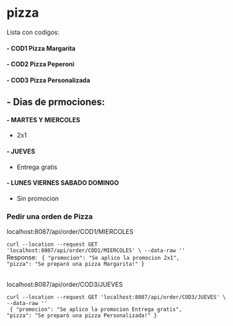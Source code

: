 # pizza
Lista con codigos:
#### - COD1 Pizza Margarita
#### - COD2 Pizza Peperoni
#### - COD3 Pizza Personalizada

## - Dias de prmociones:
#### - MARTES Y MIERCOLES 
* 2x1
#### - JUEVES             
* Entrega gratis
#### - LUNES VIERNES SABADO DOMINGO
 * Sin promocion
  
### Pedir una orden de Pizza

localhost:8087/api/order/COD1/MIERCOLES

`curl --location --request GET 'localhost:8087/api/order/COD1/MIERCOLES' \
--data-raw ''`
<br>
Response:
<code>
{
    "promocion": "Se aplico la promocion 2x1",
    "pizza": "Se preparó una pizza Margarita!"
}
</code>
<br>
<br>


localhost:8087/api/order/COD3/JUEVES

`curl --location --request GET 'localhost:8087/api/order/COD3/JUEVES' \
--data-raw ''`
<br>
<code>
{
    "promocion": "Se aplico la promocion Entrega gratis",
    "pizza": "Se preparó una pizza Personalizada!"
}
</code>

